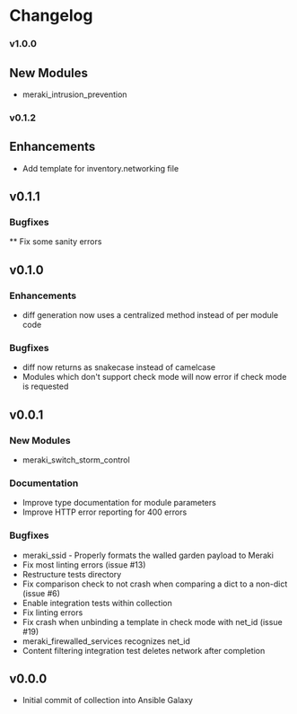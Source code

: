 # Changelog

### v1.0.0

## New Modules
* meraki_intrusion_prevention

### v0.1.2

## Enhancements
* Add template for inventory.networking file

## v0.1.1

### Bugfixes
** Fix some sanity errors

## v0.1.0

### Enhancements
* diff generation now uses a centralized method instead of per module code

### Bugfixes
* diff now returns as snakecase instead of camelcase
* Modules which don't support check mode will now error if check mode is requested


## v0.0.1

### New Modules
* meraki_switch_storm_control

### Documentation
* Improve type documentation for module parameters
* Improve HTTP error reporting for 400 errors

### Bugfixes
* meraki_ssid - Properly formats the walled garden payload to Meraki
* Fix most linting errors (issue #13)
* Restructure tests directory
* Fix comparison check to not crash when comparing a dict to a non-dict (issue #6)
* Enable integration tests within collection
* Fix linting errors
* Fix crash when unbinding a template in check mode with net_id (issue #19)
* meraki_firewalled_services recognizes net_id
* Content filtering integration test deletes network after completion

## v0.0.0
* Initial commit of collection into Ansible Galaxy
